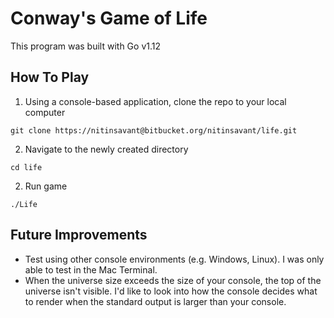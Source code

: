 # Conway's Game of Life

This program was built with Go v1.12

## How To Play

1. Using a console-based application, clone the repo to your local computer

`git clone https://nitinsavant@bitbucket.org/nitinsavant/life.git`

2. Navigate to the newly created directory

`cd life`

2. Run game

`./Life`

## Future Improvements

- Test using other console environments (e.g. Windows, Linux). I was only able to test in the Mac Terminal.
- When the universe size exceeds the size of your console, the top of the universe isn't visible. I'd like to look into how the console decides what to render when the standard output is larger than your console. 
